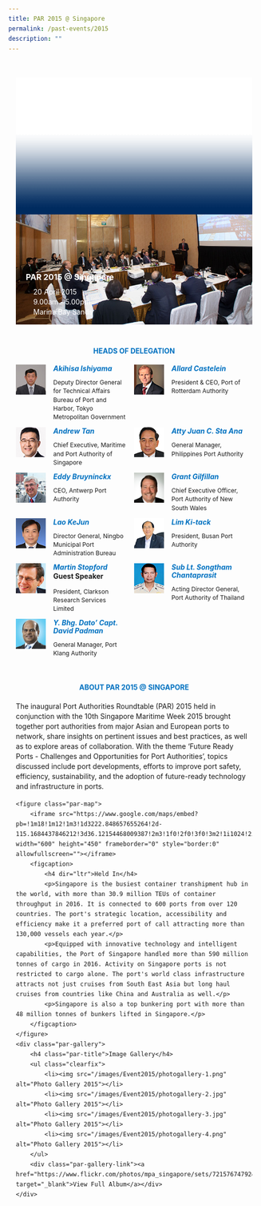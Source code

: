 ```yaml
---
title: PAR 2015 @ Singapore
permalink: /past-events/2015
description: ""
---
```

<style type="text/css">
	body {font-size:14px;line-height:1.42857143;}
	h1, h2, h3, h4, h5, h6 {line-height:1.1;}
	a[href$=".pdf"] {margin-left:0;}
	a[href$=".pdf"]:before {display:none;}
	.content ol {font-size:inherit;}
	.content p {margin:0 0 15px;font-size:inherit;line-height:inherit;}
	.content li, .content ol li {margin:0;font-size:inherit;line-height:inherit;}
	.mobile {display:block!important;}
	.desktop {display:none!important;}
	.navbar-end, .is-search-bar {display:none;}
	#main-content .bp-section {padding:0;}
	#main-content .bp-section-pagetitle {display:none;}
	#main-content .bp-container {width:100%;max-width:100%;min-height:250px;padding:0!important;}
	#main-content .bp-container .row {margin:0;}
	#main-content .bp-container .col {padding:0;}
	#main-content .col.is-8 {width:100%;margin:0;}
	#main-content .col.is-2.has-side-nav {display:none;}
	#main-content .bp-dropdown-button {background:#0fa678;color:#fff;text-transform: uppercase;}
	#main-content .bp-dropdown-button:hover, #main-content .bp-dropdown-button:focus {color:#fff;text-decoration:none;}
	@media(min-width:1280px) {
		.mobile {display:none!important;}
		.desktop {display:block!important;}
	}
	
	.par-main {padding:35px 15px;margin:0 auto;}
	.par-main .par-list-none {list-style:none;margin:0;}
	@media(min-width:992px) {
		.par-main {max-width:970px;}
	}
	@media(min-width:1024px) {
		.par-main {padding:35px 0;}
	}
	@media(min-width:1440px) {
		.par-main {max-width:1280px;}
	}
	
	figure {margin:0!important;}
	figcaption {font-style:normal!important;text-align:left;}
	.tab {margin:0 0 40px;}
	.tab-nav {position:absolute;display:none;width:300px;height:385px;z-index:9;overflow-y:auto;}
	.tab-nav>ul {list-style:none;padding:0;margin:0;}
	.tab-nav>ul>li {margin:0!important;}
	.tab-nav>ul>li+li {border-top:1px solid #fff;}
	.tab-nav>ul>li>a {position:relative;display:block;height:96px;padding:15px 45px 15px 30px;margin:0;font-size:20px;font-weight:700;background:#002b5f;color:#fff;text-decoration:none;text-transform:uppercase;}
	.tab-nav>ul>li>a:hover, .tab-nav>ul>li>a:focus {color:#fff;text-decoration:none;}
	.tab-nav>ul>li.active>a {background:#0fa678;}
	.tab-nav>ul>li.active>a:before {position:absolute;display:block;content:'';top:50%;right:15px;border-style: solid;border-width:10px 0 10px 15px;border-color: transparent transparent transparent #fff;transform:translateY(-50%);}
	.tab>.tab-content {position:relative;margin:0!important;border:0;}
	.tab>.tab-content>img.overlay {position:absolute;top:0;left:0;}
	.tab>.tab-content>figcaption {position:absolute;bottom:0;left:0;padding:20px;color:#fff;}
	.tab>.tab-content>figcaption>h3 {margin:0 0 10px;font-size:16px;font-weight:700;color:#fff;}
	.tab>.tab-content>figcaption>ul {list-style:none;padding:0;margin:0;}
	.tab>.tab-content>figcaption>ul>li {margin:0;}
	.tab>.tab-content>figcaption>ul>li>i {margin:0 15px 0 0;}
	.par-title {margin:40px 0 20px!important;font-size:14px;font-weight:700;color:#0071c0!important;text-align:center;text-transform:uppercase;}
	.par-delegate-list {display:flex;flex-wrap:wrap;list-style:none!important;padding:0;margin:0!important;}
	.par-delegate-list>li {width:100%;margin:0;}
	.par-delegate {position:relative;}
	.par-delegate>img {position:absolute;width:60px!important;margin:0 15px 0 0!important;top:0;left:0;}
	.par-delegate>figcaption {padding:0 0 0 75px;min-height:60px;}
	.par-delegate>figcaption>h5 {margin:0;font-size:14px;font-weight:700;color:#0071c0;}
	.par-delegate>figcaption>strong {display:block;}
	.par-delegate>figcaption>p {font-size:12px;}
	.par-map {display:flex;flex-wrap:wrap;background:#e3e3e3;}
	.par-map>iframe {width:100%;}
	.par-map>figcaption {width:100%;padding:30px;}
	.par-map>figcaption>h4 {font-size:14px;font-weight:700;color:#0071c0!important;text-transform:uppercase;}
	.par-gallery {position:relative;}
	.par-gallery>ul {display:flex;flex-wrap:wrap;list-style:none;padding:0;margin:0;}
	.par-gallery>ul>li {width:100%;padding:0 5px;}
	.par-gallery>ul>li>img {border: 7px solid #f2f2f2;}
	.par-gallery-link>a{position:absolute;top:0;right:0;color: #0071c0;font-weight: 700;text-decoration:none;}
	@media(min-width:480px) {
		.par-gallery>ul>li {width:50%;}
	}
	@media(min-width:768px) {
		.par-delegate-list>li {width:50%;}
		.par-delegate>figcaption {padding:0 15px 0 75px;}
		.par-gallery>ul>li {width:33.3333%;}
	}
	@media(min-width:992px) {
		.par-delegate-list>li {width:25%;}
		.par-gallery>ul>li {width:25%;}
	}
	@media(min-width:1024px) {
		.tab {position:relative;height:385px;overflow:hidden;}
		.tab-nav {display:block;}
		.tab>.tab-content {margin:0 0 0 300px!important;}
		.par-title {font-size:20px;text-align:left;}
		.par-map>iframe, .par-map>figcaption {width:50%;}
		.par-map>figcaption>h4 {font-size:20px;}
	}
	@media(min-width:1440px) {
		.tab {position:relative;height:520px;overflow:hidden;}
		.tab-nav {width:375px;height:520px;}
		.tab-nav>ul>li>a {height:130px;}
		.tab>.tab-content {margin:0 0 0 375px!important;}
	}
</style>
<div class="par-main">
	<div class="tab">
		<div class="tab-nav">
			<ul>
				<li><a href="/past-events/2021">PAR 2021 @ Antwerp</a></li>
				<li><a href="/past-events/2020">PAR 2020</a></li>
				<li><a href="/past-events/2019">PAR 2019 @ Kobe</a></li>
				<li><a href="/past-events/2018">PAR 2018 @ Long Beach</a></li>
				<li><a href="/past-events/2017">PAR 2017 @ Ningbo</a></li>
				<li><a href="/past-events/2016">PAR 2016 @ Rotterdam</a></li>
				<li class="active"><a href="/past-events/2015">PAR 2015 @ Singapore</a></li>
			</ul>
		</div>
		<figure class="tab-content">
			<img src="/images/Shared/bg-past-events-overlay-m.png" class="overlay is-hidden-desktop"/>
			<img src="/images/Shared/bg-past-events-overlay-d.png" class="overlay is-hidden-touch"/>
			<img src="/images/Event2015/bg-past-events-m.jpg" class="is-hidden-desktop"/>
			<img src="/images/Event2015/bg-past-events-d.jpg" class="is-hidden-touch"/>
			<figcaption>
				<h3>PAR 2015 @ Singapore</h3>
				<ul>
					<li><i class="sgds-icon sgds-icon-calendar"></i>20 April 2015</li>
					<li><i class="sgds-icon sgds-icon-clock"></i>9.00am - 5.00pm</li>
					<li><i class="sgds-icon sgds-icon-place"></i>Marina Bay Sands</li>
				</ul>
			</figcaption>
		</figure>
	</div>
	<h4 class="par-title">Heads of Delegation</h4>
	<ul class="par-delegate-list">
		<li>
			<figure class="par-delegate">
				<img src="/images/Event2015/Delegation/akihisa-ishiyama.png" alt="Akihisa Ishiyama"/>
				<figcaption>
					<h5>Akihisa Ishiyama</h5>
					<p>Deputy Director General for Technical Affairs Bureau of Port and Harbor, Tokyo Metropolitan Government</p>
				</figcaption>
			</figure>
		</li>
		<li>
			<figure class="par-delegate">
				<img src="/images/Event2015/Delegation/allard-castelein.png" alt="Allard Castelein"/>
				<figcaption>
					<h5>Allard Castelein</h5>
					<p>President & CEO, Port of Rotterdam Authority</p>
				</figcaption>
			</figure>
		</li>
		<li>
			<figure class="par-delegate">
				<img src="/images/Event2015/Delegation/andrew-tan.png" alt="Andrew Tan"/>
				<figcaption>
					<h5>Andrew Tan</h5>
					<p>Chief Executive, Maritime and Port Authority of Singapore</p>
				</figcaption>
			</figure>
		</li>
		<li>
			<figure class="par-delegate">
				<img src="/images/Event2015/Delegation/atty-juan-c-sta-ana.png" alt="Atty Juan C. Sta Ana"/>
				<figcaption>
					<h5>Atty Juan C. Sta Ana</h5>
					<p>General Manager, Philippines Port Authority</p>
				</figcaption>
			</figure>
		</li>
		<li>
			<figure class="par-delegate">
				<img src="/images/Event2015/Delegation/eddy-bruyninckx.png" alt="Eddy Bruyninckx"/>
				<figcaption>
					<h5>Eddy Bruyninckx</h5>
					<p>CEO, Antwerp Port Authority</p>
				</figcaption>
			</figure>
		</li>
		<li>
			<figure class="par-delegate">
				<img src="/images/Event2015/Delegation/grant-gilfillan.png" alt="Grant Gilfillan"/>
				<figcaption>
					<h5>Grant Gilfillan</h5>
					<p>Chief Executive Officer, Port Authority of New South Wales</p>
				</figcaption>
			</figure>
		</li>
		<li>
			<figure class="par-delegate">
				<img src="/images/Event2015/Delegation/lao-ke-jun.png" alt="Lao KeJun"/>
				<figcaption>
					<h5>Lao KeJun</h5>
					<p>Director General, Ningbo Municipal Port Administration Bureau</p>
				</figcaption>
			</figure>
		</li>
		<li>
			<figure class="par-delegate">
				<img src="/images/Event2015/Delegation/lim-ki-tack.png" alt="Lim Ki-tack"/>
				<figcaption>
					<h5>Lim Ki-tack</h5>
					<p>President, Busan Port Authority</p>
				</figcaption>
			</figure>
		</li>
		<li>
			<figure class="par-delegate">
				<img src="/images/Event2015/Delegation/martin-stopford.png" alt="Martin Stopford"/>
				<figcaption>
					<h5>Martin Stopford</h5>
					<strong>Guest Speaker</strong>
					<p>President, Clarkson Research Services Limited</p>
				</figcaption>
			</figure>
		</li>
		<li>
			<figure class="par-delegate">
				<img src="/images/Event2015/Delegation/sub-lt-songtham-chantaprasit.png" alt="Sub Lt. Songtham Chantaprasit"/>
				<figcaption>
					<h5>Sub Lt. Songtham Chantaprasit</h5>
					<p>Acting Director General, Port Authority of Thailand</p>
				</figcaption>
			</figure>
		</li>
		<li>
			<figure class="par-delegate">
				<img src="/images/Event2015/Delegation/y-bhg-dato-capt-david-padman.png" alt="Y. Bhg. Dato’ Capt. David Padman"/>
				<figcaption>
					<h5>Y. Bhg. Dato’ Capt. David Padman</h5>
					<p>General Manager, Port Klang Authority</p>
				</figcaption>
			</figure>
		</li>
	</ul>
	<h4 class="par-title">ABOUT PAR 2015 @ SINGAPORE</h4>
	<p>The inaugural Port Authorities Roundtable (PAR) 2015 held in conjunction with the 10th Singapore Maritime Week 2015 brought together port authorities from major Asian and European ports to network, share insights on pertinent issues and best practices, as well as to explore areas of collaboration.  With the theme ‘Future Ready Ports - Challenges and Opportunities for Port Authorities’, topics discussed include port developments, efforts to improve port safety, efficiency, sustainability, and the adoption of future-ready technology and infrastructure in ports.</p>
	
	<figure class="par-map">
		<iframe src="https://www.google.com/maps/embed?pb=!1m18!1m12!1m3!1d3222.848657655264!2d-115.1684437846212!3d36.12154468009387!2m3!1f0!2f0!3f0!3m2!1i1024!2i768!4f13.1!3m3!1m2!1s0x80c8c4407d46f103%3A0x1f9bff65965de358!2sSands+Expo+%26+Convention+Center!5e0!3m2!1sen!2ssg!4v1498719253806" width="600" height="450" frameborder="0" style="border:0" allowfullscreen=""></iframe>
		<figcaption>
			<h4 dir="ltr">Held In</h4>
			<p>Singapore is the busiest container transhipment hub in the world, with more than 30.9 million TEUs of container throughput in 2016. It is connected to 600 ports from over 120 countries. The port's strategic location, accessibility and efficiency make it a preferred port of call attracting more than 130,000 vessels each year.</p>
			<p>Equipped with innovative technology and intelligent capabilities, the Port of Singapore handled more than 590 million tonnes of cargo in 2016. Activity on Singapore ports is not restricted to cargo alone. The port's world class infrastructure attracts not just cruises from South East Asia but long haul cruises from countries like China and Australia as well.</p>
			<p>Singapore is also a top bunkering port with more than 48 million tonnes of bunkers lifted in Singapore.</p>
		</figcaption>
	</figure>
	<div class="par-gallery">
		<h4 class="par-title">Image Gallery</h4>
		<ul class="clearfix">
			<li><img src="/images/Event2015/photogallery-1.png" alt="Photo Gallery 2015"></li>
			<li><img src="/images/Event2015/photogallery-2.jpg" alt="Photo Gallery 2015"></li>
			<li><img src="/images/Event2015/photogallery-3.jpg" alt="Photo Gallery 2015"></li>
			<li><img src="/images/Event2015/photogallery-4.png" alt="Photo Gallery 2015"></li>
		</ul>
		<div class="par-gallery-link"><a href="https://www.flickr.com/photos/mpa_singapore/sets/72157674792445302" target="_blank">View Full Album</a></div>
	</div>
</div>
